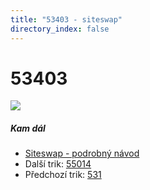 ```yaml
---
title: "53403 - siteswap"
directory_index: false
---
```


# 53403

![](/animace/siteswap/53403.gif)

##### Kam dál

- [Siteswap - podrobný návod](/siteswap.html "Podrobné vysvětlení siteswapů..")
- Další trik: [55014](55014.html "Siteswap 55014")
- Předchozí trik: [531](531.html "Siteswap 531")

